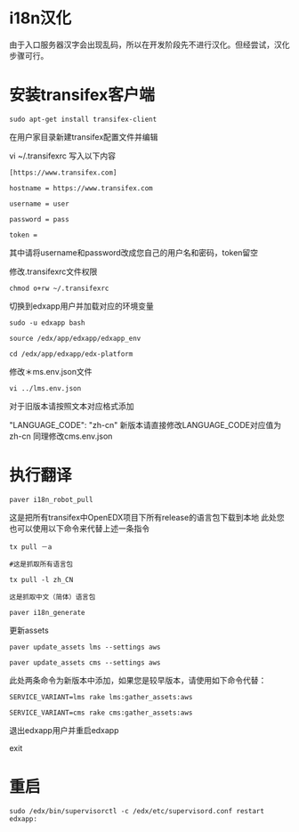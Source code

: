 i18n汉化
========

由于入口服务器汉字会出现乱码，所以在开发阶段先不进行汉化。但经尝试，汉化步骤可行。



安装transifex客户端
======

    sudo apt-get install transifex-client

在用户家目录新建transifex配置文件并编辑

vi ~/.transifexrc
写入以下内容


    [https://www.transifex.com]

    hostname = https://www.transifex.com

    username = user

    password = pass

    token =
    
其中请将username和password改成您自己的用户名和密码，token留空

修改.transifexrc文件权限

    chmod o+rw ~/.transifexrc
    
切换到edxapp用户并加载对应的环境变量

    sudo -u edxapp bash

    source /edx/app/edxapp/edxapp_env

    cd /edx/app/edxapp/edx-platform
    
修改＊ms.env.json文件

    vi ../lms.env.json
    
对于旧版本请按照文本对应格式添加


"LANGUAGE_CODE": "zh-cn"
新版本请直接修改LANGUAGE_CODE对应值为zh-cn
同理修改cms.env.json

执行翻译
======

    paver i18n_robot_pull
    
这是把所有transifex中OpenEDX项目下所有release的语言包下载到本地
此处您也可以使用以下命令来代替上述一条指令


    tx pull －a 
    
    #这是抓取所有语言包 
    
    tx pull -l zh_CN 
    
    这是抓取中文（简体）语言包

    paver i18n_generate
    
更新assets

    paver update_assets lms --settings aws

    paver update_assets cms --settings aws
    
此处两条命令为新版本中添加，如果您是较早版本，请使用如下命令代替：


    SERVICE_VARIANT=lms rake lms:gather_assets:aws

    SERVICE_VARIANT=cms rake cms:gather_assets:aws
    
退出edxapp用户并重启edxapp

exit

重启
======

    sudo /edx/bin/supervisorctl -c /edx/etc/supervisord.conf restart edxapp:

